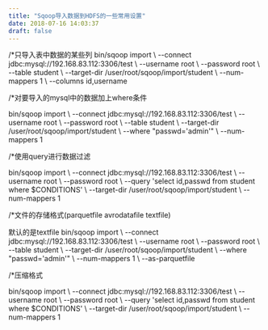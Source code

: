 ```yaml
---
title: "Sqoop导入数据到HDFS的一些常用设置"
date: 2018-07-16 14:03:37
draft: false
---
```

/*只导入表中数据的某些列
bin/sqoop import \ --connect jdbc:mysql://192.168.83.112:3306/test \ --username root \ --password root \ --table student \ --target-dir /user/root/sqoop/import/student \ --num-mappers 1 \ --columns id,username

/*对要导入的mysql中的数据加上where条件

bin/sqoop import \ --connect jdbc:mysql://192.168.83.112:3306/test \ --username root \ --password root \ --table student \ --target-dir /user/root/sqoop/import/student \ --where "passwd='admin'" \ --num-mappers 1

/*使用query进行数据过滤

bin/sqoop import \ --connect jdbc:mysql://192.168.83.112:3306/test \ --username root \ --password root \ --query 'select id,passwd from student where $CONDITIONS' \ --target-dir /user/root/sqoop/import/student \ --num-mappers 1

/*文件的存储格式(parquetfile avrodatafile textfile)

默认的是textfile
bin/sqoop import \ --connect jdbc:mysql://192.168.83.112:3306/test \ --username root \ --password root \ --table student \ --target-dir /user/root/sqoop/import/student \ --where "passwd='admin'" \ --num-mappers 1 \ --as-parquetfile

/*压缩格式

bin/sqoop import \ --connect jdbc:mysql://192.168.83.112:3306/test \ --username root \ --password root \ --query 'select id,passwd from student where $CONDITIONS' \ --target-dir /user/root/sqoop/import/student \ --num-mappers 1
